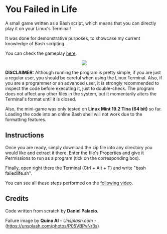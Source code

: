 # You Failed in Life
A small game written as a Bash script, which means that you can directly play it on your Linux's Terminal!

It was done for demonstrative purposes, to showcase my current knowledge of Bash scripting. 

You can check the gameplay [here](https://youtu.be/V3dUqM3gDJ0).

<p align="center"> 
<img src="https://images.unsplash.com/photo-1473682150760-51d4f94b09d4?ixlib=rb-1.2.1&ixid=eyJhcHBfaWQiOjEyMDd9&auto=format&fit=crop&w=750&q=80">
</p>

**DISCLAIMER:** Although running the program is pretty simple, if you are just a regular user, you should be careful when using the Linux Terminal. Also, if you are a programmer or an advanced user, it is strongly recommended to inspect the code before executing it, just to double-check. The program does not affect any other files in the system, but it momentarily alters the Terminal's format until it is closed. 

Also, the mini-game was only tested on **Linux Mint 19.2 Tina (64 bit)** so far. Loading the code into an online Bash shell will not work due to the formatting features.

## Instructions

Once you are ready, simply download the zip file into any directory you would like and extract it there. Enter the file's Properties and give it Permissions to run as a program (tick on the corresponding box). 

Finally, open right there the Terminal (Ctrl + Alt + T) and write "bash failedlife.sh".

You can see all these steps performed on the [following video](https://youtu.be/ftwBfTqb9k8).

## Credits
Code written from scratch by **Daniel Palacio**.

Failure image by **Quino Al** - *Unsplash.com* - (https://unsplash.com/photos/P05VBPvNr3s)
